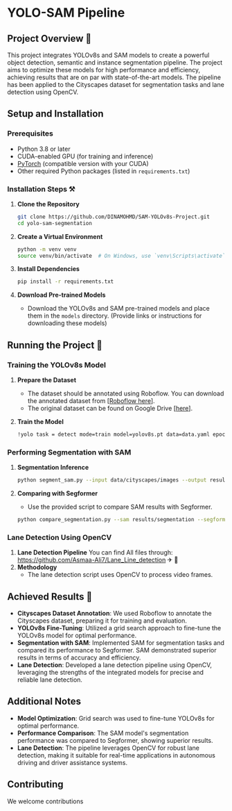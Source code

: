 # YOLO-SAM Pipeline

## Project Overview 🚁
This project integrates YOLOv8s and SAM models to create a powerful object detection, semantic and instance segmentation pipeline. The project aims to optimize these models for high performance and efficiency, achieving results that are on par with state-of-the-art models. The pipeline has been applied to the Cityscapes dataset for segmentation tasks and lane detection using OpenCV.

## Setup and Installation

### Prerequisites
- Python 3.8 or later
- CUDA-enabled GPU (for training and inference)
- [PyTorch](https://pytorch.org/get-started/locally/) (compatible version with your CUDA)
- Other required Python packages (listed in `requirements.txt`)

### Installation Steps ⚒
1. **Clone the Repository**
    ```bash
    git clone https://github.com/DINAMOHMD/SAM-YOLOv8s-Project.git
    cd yolo-sam-segmentation
    ```

2. **Create a Virtual Environment**
    ```bash
    python -m venv venv
    source venv/bin/activate  # On Windows, use `venv\Scripts\activate`
    ```

3. **Install Dependencies**
    ```bash
    pip install -r requirements.txt
    ```

4. **Download Pre-trained Models**
    - Download the YOLOv8s and SAM pre-trained models and place them in the `models` directory. (Provide links or instructions for downloading these models)

## Running the Project 🏃

### Training the YOLOv8s Model
1. **Prepare the Dataset**
    - The dataset should be annotated using Roboflow. You can download the annotated dataset from [[Roboflow here](https://universe.roboflow.com/new-amina/object-detection-new-amina-dina)].
    - The original dataset can be found on Google Drive [[here](https://drive.google.com/drive/folders/1Oi5mQ5hfkxmf3suYUi6MPn62V8aONu47?usp=drive_link)].

2. **Train the Model**
    ```bash
    !yolo task = detect mode=train model=yolov8s.pt data=data.yaml epochs=50 imgsz=800 plots=True iou=0.5 conf=0.25
    ```

### Performing Segmentation with SAM
1. **Segmentation Inference**
    ```bash
    python segment_sam.py --input data/cityscapes/images --output results/segmentation
    ```

2. **Comparing with Segformer**
    - Use the provided script to compare SAM results with Segformer.
    ```bash
    python compare_segmentation.py --sam results/segmentation --segformer results/segformer
    ```

### Lane Detection Using OpenCV 
1. **Lane Detection Pipeline**
   You can find All files through: https://github.com/Asmaa-Ali7/Lane_Line_detection   ✈ 👀
2. **Methodology**
    - The lane detection script uses OpenCV to process video frames.

## Achieved Results 💎
- **Cityscapes Dataset Annotation**: We used Roboflow to annotate the Cityscapes dataset, preparing it for training and evaluation.
- **YOLOv8s Fine-Tuning**: Utilized a grid search approach to fine-tune the YOLOv8s model for optimal performance.
- **Segmentation with SAM**: Implemented SAM for segmentation tasks and compared its performance to Segformer. SAM demonstrated superior results in terms of accuracy and efficiency.
- **Lane Detection**: Developed a lane detection pipeline using OpenCV, leveraging the strengths of the integrated models for precise and reliable lane detection.


## Additional Notes
- **Model Optimization**: Grid search was used to fine-tune YOLOv8s for optimal performance.
- **Performance Comparison**: The SAM model's segmentation performance was compared to Segformer, showing superior results.
- **Lane Detection**: The pipeline leverages OpenCV for robust lane detection, making it suitable for real-time applications in autonomous driving and driver assistance systems.

## Contributing
We welcome contributions



